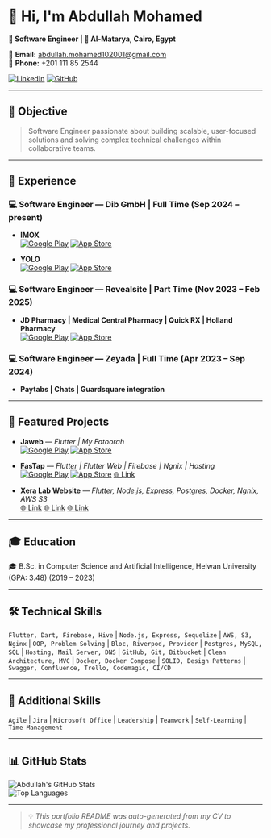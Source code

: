 # 👋 Hi, I'm Abdullah Mohamed

**🚀 Software Engineer | 📍 Al-Matarya, Cairo, Egypt**  

📧 **Email:** [abdullah.mohamed102001@gmail.com](mailto:abdullah.mohamed102001@gmail.com)  
📱 **Phone:** +201 111 85 2544  

[![LinkedIn](https://img.shields.io/badge/LinkedIn-Abdullah%20Mohamed-blue?style=for-the-badge&logo=linkedin)](https://linkedin.com/in/abdullah-mohamed-3010) 
[![GitHub](https://img.shields.io/badge/GitHub-Abdullah3010-black?style=for-the-badge&logo=github)](https://github.com/Abdullah3010)

---

## 🎯 Objective
> Software Engineer passionate about building scalable, user-focused solutions and solving complex technical challenges within collaborative teams.

---

## 💼 Experience

### 💻 Software Engineer — Dib GmbH | Full Time (Sep 2024 – present)

- **IMOX**  
  [![Google Play](https://upload.wikimedia.org/wikipedia/commons/7/78/Google_Play_Store_badge_EN.svg)](https://play.google.com/store/apps/details?id=com.imox.gmbh) [![App Store](https://developer.apple.com/assets/elements/badges/download-on-the-app-store.svg)](https://apps.apple.com/eg/app/imox/id6450317996)

- **YOLO**  
  [![Google Play](https://upload.wikimedia.org/wikipedia/commons/7/78/Google_Play_Store_badge_EN.svg)](https://play.google.com/store/apps/details?id=com.lila.lila&pli=1) [![App Store](https://developer.apple.com/assets/elements/badges/download-on-the-app-store.svg)](https://apps.apple.com/us/app/yolo-clinic-app/id6443390787)

### 💻 Software Engineer — Revealsite | Part Time (Nov 2023 – Feb 2025)

- **JD Pharmacy | Medical Central Pharmacy | Quick RX | Holland Pharmacy**  
  [![Google Play](https://upload.wikimedia.org/wikipedia/commons/7/78/Google_Play_Store_badge_EN.svg)](https://play.google.com/store/apps/developer?id=Revealsite) [![App Store](https://developer.apple.com/assets/elements/badges/download-on-the-app-store.svg)](https://apps.apple.com/us/developer/revealsite-llc/id1720473895)

### 💻 Software Engineer — Zeyada | Full Time (Apr 2023 – Sep 2024)

- **Paytabs | Chats | Guardsquare integration**  
  

---

## 📌 Featured Projects

- **Jaweb** — *Flutter | My Fatoorah*  
  [![Google Play](https://upload.wikimedia.org/wikipedia/commons/7/78/Google_Play_Store_badge_EN.svg)](https://play.google.com/store/apps/details?id=com.jawebapp.game&pli=1) [![App Store](https://developer.apple.com/assets/elements/badges/download-on-the-app-store.svg)](https://apps.apple.com/eg/app/jaweb/id6742411453)

- **FasTap** — *Flutter | Flutter Web | Firebase | Ngnix | Hosting*  
  [![Google Play](https://upload.wikimedia.org/wikipedia/commons/7/78/Google_Play_Store_badge_EN.svg)](https://play.google.com/store/apps/details?id=net.fastap.app&hl=en) [![App Store](https://developer.apple.com/assets/elements/badges/download-on-the-app-store.svg)](https://apps.apple.com/be/app/fastap-app/id6503629130) [🌐 Link](https://fastap.net/share/ohMbNOR3mqYJKKF2Z0DwN6uJmXB3)

- **Xera Lab Website** — *Flutter, Node.js, Express, Postgres, Docker, Ngnix, AWS S3*  
  [🌐 Link](https://github.com/Xera-Lab/Xera-back-end) [🌐 Link](https://github.com/Xera-Lab/xera_lab_customer) [🌐 Link](https://github.com/Xera-Lab/Xera-Lab-Portal)


---

## 🎓 Education
🎓 B.Sc. in Computer Science and Artificial Intelligence, Helwan University (GPA: 3.48) (2019 – 2023)

---

## 🛠 Technical Skills
`Flutter, Dart, Firebase, Hive` | `Node.js, Express, Sequelize` | `AWS, S3, Nginx` | `OOP, Problem Solving` | `Bloc, Riverpod, Provider` | `Postgres, MySQL, SQL` | `Hosting, Mail Server, DNS` | `GitHub, Git, Bitbucket` | `Clean Architecture, MVC` | `Docker, Docker Compose` | `SOLID, Design Patterns` | `Swagger, Confluence, Trello, Codemagic, CI/CD`

---

## 🤝 Additional Skills
`Agile` | `Jira` | `Microsoft Office` | `Leadership` | `Teamwork` | `Self-Learning` | `Time Management`

---

## 📊 GitHub Stats

![Abdullah's GitHub Stats](https://github-readme-stats.vercel.app/api?username=Abdullah3010&show_icons=true&theme=radical)  
![Top Languages](https://github-readme-stats.vercel.app/api/top-langs/?username=Abdullah3010&layout=compact&theme=radical)

---

> 💡 *This portfolio README was auto-generated from my CV to showcase my professional journey and projects.*
